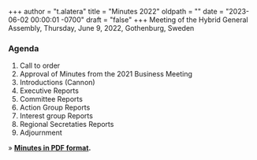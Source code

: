 +++
author = "t.alatera"
title = "Minutes 2022"
oldpath = ""
date = "2023-06-02 00:00:01 -0700"
draft = "false"
+++
Meeting of the Hybrid General Assembly, Thursday, June 9, 2022, Gothenburg, Sweden

### **Agenda**

1. Call to order
2. Approval of Minutes from the 2021 Business Meeting
3. Introductions (Cannon)
4. Executive Reports
5. Committee Reports
6. Action Group Reports
7. Interest group Reports
8. Regional Secretaties Reports
9. Adjournment

» **[Minutes in PDF format](/file/about/agm22-minutes-approved.pdf "AGM Minutes 2022").**
